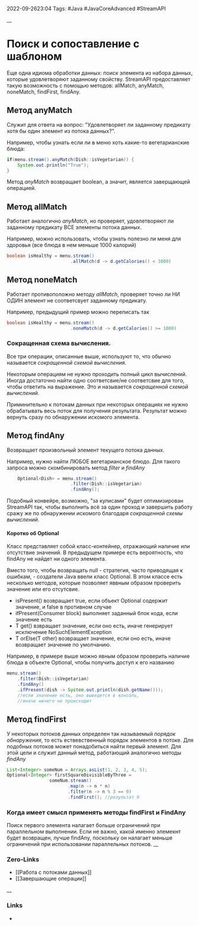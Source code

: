 2022-09-2623:04
Tags: #Java #JavaCoreAdvanced #StreamAPI 

__
# Поиск и сопоставление с шаблоном
Еще одна идиома обработки данных: поиск элемента из набора данных, которые удовлетворяют заданному свойству. StreamAPI предоставляет такую возможность с помощью методов: allMatch, anyMatch, noneMatch, findFirst, findAny.

## Метод anyMatch
Служит для ответа на вопрос: "Удовлетворяет ли заданному предикату хотя бы один элемент из потока данных?".

Например, чтобы узнать если ли в меню хоть какие-то вегетарианские блюда:
```java
if(menu.stream().anyMatch(Dish::isVegetarian)) {
	System.out.println("True");
}
```
Метод *anyMatch* возвращает boolean, а значит, является заверщающей операцией.

## Метод allMatch
Работает аналогично *anyMatch*, но проверяет, удовлетворяют ли заданному предикату ВСЕ элементы потока данных.

Например, можно использовать, чтобы узнать полезно ли меня для здоровья (все блюда в нем меньше 1000 калорий)
```java
boolean isHealthy = menu.stream()
						.allMatch(d -> d.getCalories() < 1000)
```

## Метод noneMatch
Работает противоположно методу *allMatch*, проверяет точно ли НИ ОДИН элемент  не соответсвует заданному предикату.

Например, предыдущий пример можно переписать так
```java
boolean isHealthy = menu.stream()
						.noneMatch(d -> d.getCalories() >= 1000)
```

### Сокращенная схема вычисления.
Все три операции, описанные выше, используют то, что обычно называется *сокращенной схемой вычисления*.

Некоторым операциям не нужно проходить полный цикл вычислений. Иногда достаточно найти одно соответсвие/не соответсвие для того, чтобы ответить на выражение. Это и называется *сокращенной схемой вычислений*.

Приминительно к потокам данных при некоторых операциях не нужно обрабатывать весь поток для получения результата. Результат можно вернуть сразу по обнаружении искомого элемента. 

## Метод findAny
Возвращает произвольный элемент текущего потока данных. 

Например, нужно найти ЛЮБОЕ вегетарианское блюдо. Для такого запроса можно скомбинировать метод *filter* и *findAny*
```java
	Optional<Dish> = menu.stream()
						.filter(Dish::isVegetarian)
						.findAny();
```
Подобный конвейре, возможно, "за кулисами" будет оптимизирован StreamAPI так, чтобы выполнить всё за один проход и завершить работу сражу же по обнаружении искомого благодаря *сокращенной схемы вычислений*.  

#### Коротко об Optional
Класс представляет собой класс-контейнер, отражающий наличие или отсутствие значений. В предыдущем примере есть вероятность, что findAny не найдет ни одного элемента. 

Вместо того, чтобы возвращать null - стратегия, часто приводящая к ошибкам, - создатели Java ввели класс Optional. В этом классе есть несколько методов, которые позволяет яввным образом проверить значение или его отсутсвие.
- isPresent() возвращает true, если объект Optional содержит значение, и false в противном случае
- ifPresent(Consumer block) выполняет заданный блок кода, если значение есть
- T get() взвращает значение, если оно есть, иначе генерирует исключение NoSuchElementException
- T orElse(T other) возвращает значение, если оно есть, иначе возвращает значение по умолчанию.

Например, в примере выше можно явным образом проверить наличие блюда в объекте Optional, чтобы получить доступ к его названию
```java
menu.stream()
	.filter(Dish::isVegetarian)
	.findAny()
	.ifPresent(dish -> System.out.println(dish.getName()));
	//если значение есть, оно выведется в консоль,
	//иначе ничего не происходит
```

## Метод findFirst
У некоторых потоков данных определен так называемый *порядок обнаружения*, то есть ествевственный порядок элементов в потоке. Для подобных потоков может понадобиться найти первый элемент. Для этой цели и служит данный метод, работающий аналогично методы *findAny*
```java
List<Integer> someNum = Arrays.asList(1, 2, 3, 4, 5);
Optional<Integer> firstSquareDivisibleByThree = 
				someNum.stream()
					   .map(n -> n * n)
					   .filter(n -> n % 3 == 0)
					   .findFirst(); //результат 9
```

### Когда имеет смысл применять методы findFirst и FindAny
Поиск первого элемента налагает больше ограничений при параллельном выполнении. Если не важно, какой именно элемекнт будет возвращен, лучше findAny, поскольку он налагает меньше ограничений при использовании параллельных потоков.
__
### Zero-Links
- [[Работа с потоками данных]]
- [[Завершающие операции]]


__
### Links
- 

